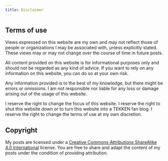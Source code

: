 ```yaml
---
title: Disclaimer
---
```


## Terms of use

Views expressed on this website are my own and may not reflect those of people or organizations I may be associated with, unless explicitly stated. These views may or may not change over the course of time in future posts.

All content provided on this website is for informational purposes only and should not be regarded as any kind of advice. If you want to rely on any information on this website, you can do so at your own risk.

Any information provided is to the best of my knowledge, but there might be errors or omissions. I am not responsible nor liable for any loss or damage arising out of the usage of this website.

I reserve the right to change the focus of this website. I reserve the right to shut this website down or to turn this website into a TEKKEN fan blog. I reserve the right to change the terms of use at my own discretion. 

## Copyright

My posts are licensed under a [Creative Commons Attributions ShareAlike 4.0 International](https://creativecommons.org/licenses/by-sa/4.0/) license. You are free to share and adapt the content of my posts under the condition of providing attribution.
